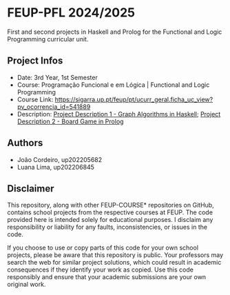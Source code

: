 # FEUP-PFL 2024/2025
First and second projects in Haskell and Prolog for the Functional and Logic Programming curricular unit.

## Project Infos
- Date: 3rd Year, 1st Semester
- Course: Programação Funcional e em Lógica | Functional and Logic Programming
- Course Link: https://sigarra.up.pt/feup/pt/ucurr_geral.ficha_uc_view?pv_ocorrencia_id=541889
- Description: [Project Description 1 - Graph Algorithms in Haskell](Proj1/Project1Description.pdf); [Project Description 2 - Board Game in Prolog](Proj2/Project2Description.pdf)

## Authors
- João Cordeiro, up202205682
- Luana Lima, up202206845 

## Disclaimer
This repository, along with other FEUP-COURSE* repositories on GitHub, contains school projects from the respective courses at FEUP. The code provided here is intended solely for educational purposes. I disclaim any responsibility or liability for any faults, inconsistencies, or issues in the code.

If you choose to use or copy parts of this code for your own school projects, please be aware that this repository is public. Your professors may search the web for similar project solutions, which could result in academic consequences if they identify your work as copied. Use this code responsibly and ensure that your academic submissions are your own original work.
